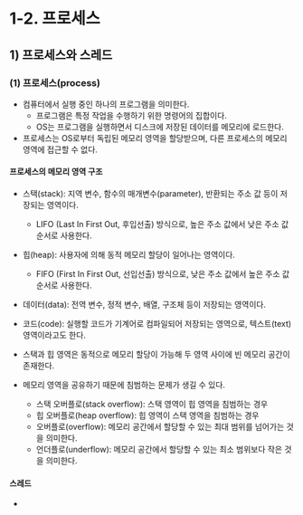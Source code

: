 # 1-2. 프로세스
## 1) 프로세스와 스레드
### (1) 프로세스(process)
- 컴퓨터에서 실행 중인 하나의 프로그램을 의미한다.
	- 프로그램은 특정 작업을 수행하기 위한 명령어의 집합이다.
	- OS는 프로그램을 실행하면서 디스크에 저장된 데이터를 메모리에 로드한다.
- 프로세스는 OS로부터 독립된 메모리 영역을 할당받으며, 다른 프로세스의 메모리 영역에 접근할 수 없다.

#### 프로세스의 메모리 영역 구조
- 스택(stack): 지역 변수, 함수의 매개변수(parameter), 반환되는 주소 값 등이 저장되는 영역이다.
	- LIFO (Last In First Out, 후입선출) 방식으로, 높은 주소 값에서 낮은 주소 값 순서로 사용한다.
- 힙(heap): 사용자에 의해 동적 메모리 할당이 일어나는 영역이다.
	- FIFO (First In First Out, 선입선출) 방식으로, 낮은 주소 값에서 높은 주소 값 순서로 사용한다.
- 데이터(data): 전역 변수, 정적 변수, 배열, 구조체 등이 저장되는 영역이다.
- 코드(code): 실행할 코드가 기계어로 컴파일되어 저장되는 영역으로, 텍스트(text) 영역이라고도 한다.

- 스택과 힙 영역은 동적으로 메모리 할당이 가능해 두 영역 사이에 빈 메모리 공간이 존재한다.
- 메모리 영역을 공유하기 때문에 침범하는 문제가 생길 수 있다.
	- 스택 오버플로(stack overflow): 스택 영역이 힙 영역을 침범하는 경우
	- 힙 오버플로(heap overflow): 힙 영역이 스택 영역을 침범하는 경우
	- 오버플로(overflow): 메모리 공간에서 할당할 수 있는 최대 범위를 넘어가는 것을 의미한다.
	- 언더플로(underflow): 메모리 공간에서 할당할 수 있는 최소 범위보다 작은 것을 의미한다.

#### 스레드
- 